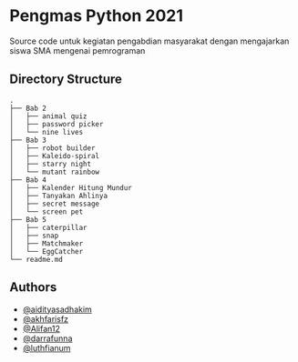 
# Pengmas Python 2021

Source code untuk kegiatan pengabdian masyarakat dengan mengajarkan siswa SMA mengenai pemrograman

## Directory Structure
    .
    ├── Bab 2 
    │   ├── animal quiz
    │   ├── password picker
    │   └── nine lives
    ├── Bab 3 
    │   ├── robot builder
    │   ├── Kaleido-spiral
    │   ├── starry night
    │   └── mutant rainbow
    ├── Bab 4 
    │   ├── Kalender Hitung Mundur
    │   ├── Tanyakan Ahlinya
    │   ├── secret message
    │   └── screen pet
    ├── Bab 5 
    │   ├── caterpillar
    │   ├── snap
    │   ├── Matchmaker
    │   └── EggCatcher   
    └── readme.md

## Authors

- [@aidityasadhakim](https://github.com/AidityasAdhakim)
- [@akhfarisfz](https://github.com/akhfarisfz)
- [@Alifan12](https://github.com/Alifan12)
- [@darrafunna](https://github.com/darrafunna)
- [@luthfianum](https://github.com/luthfianum)

